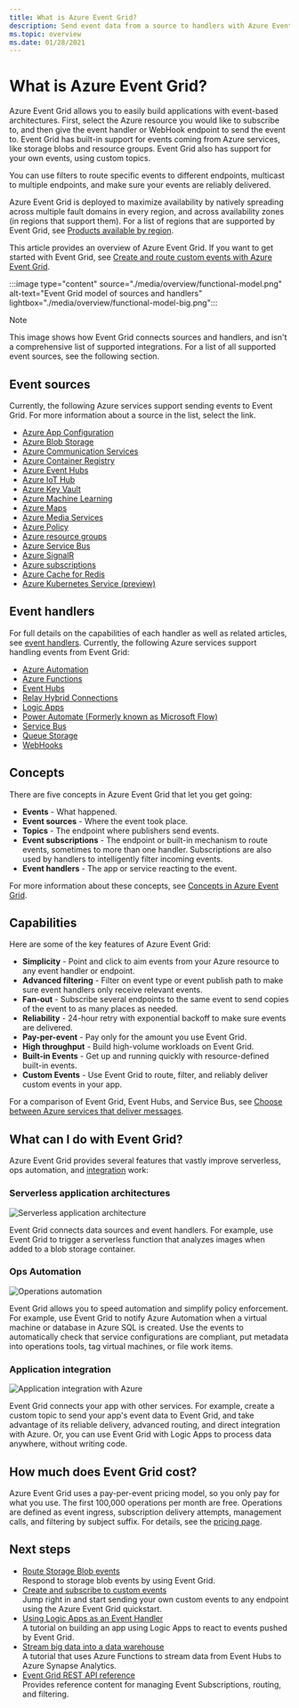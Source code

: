 ```yaml
---
title: What is Azure Event Grid? 
description: Send event data from a source to handlers with Azure Event Grid. Build event-based applications, and integrate with Azure services.
ms.topic: overview
ms.date: 01/28/2021
---
```


# What is Azure Event Grid?

Azure Event Grid allows you to easily build applications with event-based architectures. First, select the Azure resource you would like to subscribe to, and then give the event handler or WebHook endpoint to send the event to. Event Grid has built-in support for events coming from Azure services, like storage blobs and resource groups. Event Grid also has support for your own events, using custom topics. 

You can use filters to route specific events to different endpoints, multicast to multiple endpoints, and make sure your events are reliably delivered.

Azure Event Grid is deployed to maximize availability by natively spreading across multiple fault domains in every region, and across availability zones (in regions that support them). For a list of regions that are supported by Event Grid, see [Products available by region](https://azure.microsoft.com/global-infrastructure/services/?products=event-grid&regions=all).

This article provides an overview of Azure Event Grid. If you want to get started with Event Grid, see [Create and route custom events with Azure Event Grid](custom-event-quickstart.md). 

:::image type="content" source="./media/overview/functional-model.png" alt-text="Event Grid model of sources and handlers" lightbox="./media/overview/functional-model-big.png":::

> [!NOTE]
> This image shows how Event Grid connects sources and handlers, and isn't a comprehensive list of supported integrations. For a list of all supported event sources, see the following section. 

## Event sources

Currently, the following Azure services support sending events to Event Grid. For more information about a source in the list, select the link.

- [Azure App Configuration](event-schema-app-configuration.md)
- [Azure Blob Storage](event-schema-blob-storage.md)
- [Azure Communication Services](event-schema-communication-services.md) 
- [Azure Container Registry](event-schema-container-registry.md)
- [Azure Event Hubs](event-schema-event-hubs.md)
- [Azure IoT Hub](event-schema-iot-hub.md)
- [Azure Key Vault](event-schema-key-vault.md)
- [Azure Machine Learning](event-schema-machine-learning.md)
- [Azure Maps](event-schema-azure-maps.md)
- [Azure Media Services](event-schema-media-services.md)
- [Azure Policy](./event-schema-policy.md)
- [Azure resource groups](event-schema-resource-groups.md)
- [Azure Service Bus](event-schema-service-bus.md)
- [Azure SignalR](event-schema-azure-signalr.md)
- [Azure subscriptions](event-schema-subscriptions.md)
- [Azure Cache for Redis](event-schema-azure-cache.md)
- [Azure Kubernetes Service (preview)](event-schema-aks.md)

## Event handlers

For full details on the capabilities of each handler as well as related articles, see [event handlers](event-handlers.md). Currently, the following Azure services support handling events from Event Grid: 

* [Azure Automation](handler-webhooks.md#azure-automation)
* [Azure Functions](handler-functions.md)
* [Event Hubs](handler-event-hubs.md)
* [Relay Hybrid Connections](handler-relay-hybrid-connections.md)
* [Logic Apps](handler-webhooks.md#logic-apps)
* [Power Automate (Formerly known as Microsoft Flow)](https://preview.flow.microsoft.com/connectors/shared_azureeventgrid/azure-event-grid/)
* [Service Bus](handler-service-bus.md)
* [Queue Storage](handler-storage-queues.md)
* [WebHooks](handler-webhooks.md)

## Concepts

There are five concepts in Azure Event Grid that let you get going:

* **Events** - What happened.
* **Event sources** - Where the event took place.
* **Topics** - The endpoint where publishers send events.
* **Event subscriptions** - The endpoint or built-in mechanism to route events, sometimes to more than one handler. Subscriptions are also used by handlers to intelligently filter incoming events.
* **Event handlers** - The app or service reacting to the event.

For more information about these concepts, see [Concepts in Azure Event Grid](concepts.md).

## Capabilities

Here are some of the key features of Azure Event Grid:

* **Simplicity** - Point and click to aim events from your Azure resource to any event handler or endpoint.
* **Advanced filtering** - Filter on event type or event publish path to make sure event handlers only receive relevant events.
* **Fan-out** - Subscribe several endpoints to the same event to send copies of the event to as many places as needed.
* **Reliability** - 24-hour retry with exponential backoff to make sure events are delivered.
* **Pay-per-event** - Pay only for the amount you use Event Grid.
* **High throughput** - Build high-volume workloads on Event Grid.
* **Built-in Events** - Get up and running quickly with resource-defined built-in events.
* **Custom Events** - Use Event Grid to route, filter, and reliably deliver custom events in your app.

For a comparison of Event Grid, Event Hubs, and Service Bus, see [Choose between Azure services that deliver messages](compare-messaging-services.md).

## What can I do with Event Grid?

Azure Event Grid provides several features that vastly improve serverless, ops automation, and [integration](https://azure.com/integration) work: 

### Serverless application architectures

![Serverless application architecture](./media/overview/serverless_web_app.png)

Event Grid connects data sources and event handlers. For example, use Event Grid to trigger a serverless function that analyzes images when added to a blob storage container. 

### Ops Automation

![Operations automation](./media/overview/Ops_automation.png)

Event Grid allows you to speed automation and simplify policy enforcement. For example, use Event Grid to notify Azure Automation when a virtual machine or database in Azure SQL is created. Use the events to automatically check that service configurations are compliant, put metadata into operations tools, tag virtual machines, or file work items.

### Application integration

![Application integration with Azure](./media/overview/app_integration.png)

Event Grid connects your app with other services. For example, create a custom topic to send your app's event data to Event Grid, and take advantage of its reliable delivery, advanced routing, and direct integration with Azure. Or, you can use Event Grid with Logic Apps to process data anywhere, without writing code. 

## How much does Event Grid cost?

Azure Event Grid uses a pay-per-event pricing model, so you only pay for what you use. The first 100,000 operations per month are free. Operations are defined as event ingress, subscription delivery attempts, management calls, and filtering by subject suffix. For details, see the [pricing page](https://azure.microsoft.com/pricing/details/event-grid/).

## Next steps

* [Route Storage Blob events](../storage/blobs/storage-blob-event-quickstart.md?toc=%2fazure%2fevent-grid%2ftoc.json)  
  Respond to storage blob events by using Event Grid.
* [Create and subscribe to custom events](custom-event-quickstart.md)  
  Jump right in and start sending your own custom events to any endpoint using the Azure Event Grid quickstart.
* [Using Logic Apps as an Event Handler](monitor-virtual-machine-changes-event-grid-logic-app.md)  
  A tutorial on building an app using Logic Apps to react to events pushed by Event Grid.
* [Stream big data into a data warehouse](event-grid-event-hubs-integration.md)  
  A tutorial that uses Azure Functions to stream data from Event Hubs to Azure Synapse Analytics.
* [Event Grid REST API reference](/rest/api/eventgrid)  
  Provides reference content for managing Event Subscriptions, routing, and filtering.